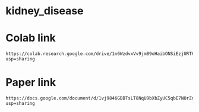# kidney_disease


# Colab link
    https://colab.research.google.com/drive/1n6WzdvxVv9jm89oHaibONSiEzjURTHF6?usp=sharing


# Paper link
    https://docs.google.com/document/d/1vj9846GBBTsLT8NqU9bXbZyUC5qbE7NOrZnVq58K0ho/edit?usp=sharing